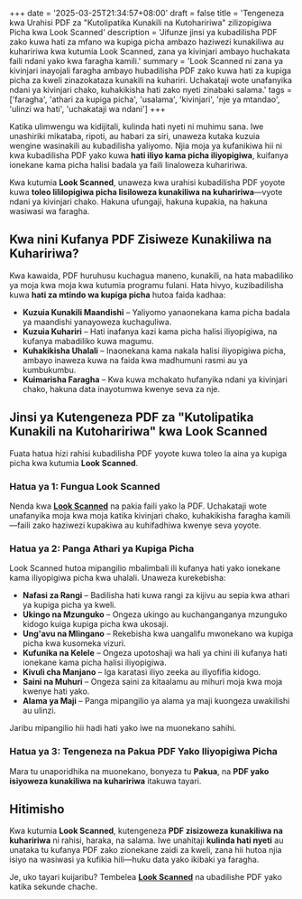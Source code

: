 +++
date = '2025-03-25T21:34:57+08:00'
draft = false
title = 'Tengeneza kwa Urahisi PDF za "Kutolipatika Kunakili na Kutohaririwa" zilizopigiwa Picha kwa Look Scanned'
description = 'Jifunze jinsi ya kubadilisha PDF zako kuwa hati za mfano wa kupiga picha ambazo haziwezi kunakiliwa au kuhaririwa kwa kutumia Look Scanned, zana ya kivinjari ambayo huchakata faili ndani yako kwa faragha kamili.'
summary = 'Look Scanned ni zana ya kivinjari inayojali faragha ambayo hubadilisha PDF zako kuwa hati za kupiga picha za kweli zinazokataza kunakili na kuhariri. Uchakataji wote unafanyika ndani ya kivinjari chako, kuhakikisha hati zako nyeti zinabaki salama.'
tags = ['faragha', 'athari za kupiga picha', 'usalama', 'kivinjari', 'nje ya mtandao', 'ulinzi wa hati', 'uchakataji wa ndani']
+++

Katika ulimwengu wa kidijitali, kulinda hati nyeti ni muhimu sana. Iwe unashiriki mikataba, ripoti, au habari za siri, unaweza kutaka kuzuia wengine wasinakili au kubadilisha yaliyomo. Njia moja ya kufanikiwa hii ni kwa kubadilisha PDF yako kuwa **hati iliyo kama picha iliyopigiwa**, kuifanya ionekane kama picha halisi badala ya faili linaloweza kuhaririwa.

Kwa kutumia **Look Scanned**, unaweza kwa urahisi kubadilisha PDF yoyote kuwa **toleo lililopigiwa picha lisiloweza kunakiliwa na kuhaririwa**—vyote ndani ya kivinjari chako. Hakuna ufungaji, hakuna kupakia, na hakuna wasiwasi wa faragha.

## Kwa nini Kufanya PDF Zisiweze Kunakiliwa na Kuhaririwa?

Kwa kawaida, PDF huruhusu kuchagua maneno, kunakili, na hata mabadiliko ya moja kwa moja kwa kutumia programu fulani. Hata hivyo, kuzibadilisha kuwa **hati za mtindo wa kupiga picha** hutoa faida kadhaa:

- **Kuzuia Kunakili Maandishi** – Yaliyomo yanaonekana kama picha badala ya maandishi yanayoweza kuchaguliwa.
- **Kuzuia Kuhariri** – Hati inafanya kazi kama picha halisi iliyopigiwa, na kufanya mabadiliko kuwa magumu.
- **Kuhakikisha Uhalali** – Inaonekana kama nakala halisi iliyopigiwa picha, ambayo inaweza kuwa na faida kwa madhumuni rasmi au ya kumbukumbu.
- **Kuimarisha Faragha** – Kwa kuwa mchakato hufanyika ndani ya kivinjari chako, hakuna data inayotumwa kwenye seva za nje.

## Jinsi ya Kutengeneza PDF za "Kutolipatika Kunakili na Kutohaririwa" kwa Look Scanned

Fuata hatua hizi rahisi kubadilisha PDF yoyote kuwa toleo la aina ya kupiga picha kwa kutumia **Look Scanned**.

### Hatua ya 1: Fungua Look Scanned

Nenda kwa **[Look Scanned](https://lookscanned.io)** na pakia faili yako la PDF. Uchakataji wote unafanyika moja kwa moja katika kivinjari chako, kuhakikisha faragha kamili—faili zako haziwezi kupakiwa au kuhifadhiwa kwenye seva yoyote.

### Hatua ya 2: Panga Athari ya Kupiga Picha

Look Scanned hutoa mipangilio mbalimbali ili kufanya hati yako ionekane kama iliyopigiwa picha kwa uhalali. Unaweza kurekebisha:

- **Nafasi za Rangi** – Badilisha hati kuwa rangi za kijivu au sepia kwa athari ya kupiga picha ya kweli.
- **Ukingo na Mzunguko** – Ongeza ukingo au kuchanganganya mzunguko kidogo kuiga kupiga picha kwa ukosaji.
- **Ung'avu na Mlingano** – Rekebisha kwa uangalifu mwonekano wa kupiga picha kwa kusomeka vizuri.
- **Kufunika na Kelele** – Ongeza upotoshaji wa hali ya chini ili kufanya hati ionekane kama picha halisi iliyopigiwa.
- **Kivuli cha Manjano** – Iga karatasi iliyo zeeka au iliyofifia kidogo.
- **Saini na Muhuri** – Ongeza saini za kitaalamu au mihuri moja kwa moja kwenye hati yako.
- **Alama ya Maji** – Panga mipangilio ya alama ya maji kuongeza uwakilishi au ulinzi.

Jaribu mipangilio hii hadi hati yako iwe na muonekano sahihi.

### Hatua ya 3: Tengeneza na Pakua PDF Yako Iliyopigiwa Picha

Mara tu unaporidhika na muonekano, bonyeza tu **Pakua**, na **PDF yako isiyoweza kunakiliwa na kuhaririwa** itakuwa tayari.

## Hitimisho

Kwa kutumia **Look Scanned**, kutengeneza **PDF zisizoweza kunakiliwa na kuhaririwa** ni rahisi, haraka, na salama. Iwe unahitaji **kulinda hati nyeti** au unataka tu kufanya PDF zako zionekane zaidi za kweli, zana hii hutoa njia isiyo na wasiwasi ya kufikia hili—huku data yako ikibaki ya faragha.

Je, uko tayari kuijaribu? Tembelea **[Look Scanned](https://lookscanned.io)** na ubadilishe PDF yako katika sekunde chache.